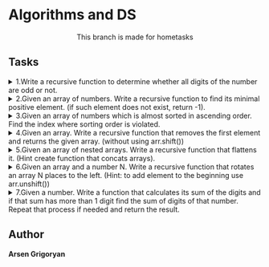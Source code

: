 # Algorithms and DS

<p align="center">This branch is made for hometasks</p>

## Tasks

<details>
    <summary> 1.Write a recursive function to determine whether all digits of the number are odd or not.</summary>
    <br>
    Task:1
          
[Solution](./js/1.oddOrEven.js)

</details>
<details>
    <summary> 2.Given an array of numbers. Write a recursive function to find its minimal positive
element. (if such element does not exist, return -1).</summary>
    <br>
    Task:2
          
[Solution](./js/2.minPositiveNumber.js)

</details>
<details>
    <summary>3.Given an array of numbers which is almost sorted in ascending order. Find the index
where sorting order is violated.</summary>
    <br>
    Task:3
          
[Solution](./js/3.findIndex.js)

</details>
<details>
    <summary>4.Given an array. Write a recursive function that removes the first element and returns the
given array. (without using arr.shift())</summary>
    <br>
    Task:4
          
[Solution](./js/4.removeFirstElem.js)

</details>
<details>
    <summary>5.Given an array of nested arrays. Write a recursive function that flattens it. (Hint create
function that concats arrays).</summary>
    <br>
    Task:5
          
[Solution](./js/5.concatArrays.js)

</details>
<details>
    <summary>6.Given an array and a number N. Write a recursive function that rotates an array N
places to the left. (Hint: to add element to the beginning use arr.unshift())</summary>
    <br>
    Task:6
          
[Solution](./js/6.rotatesArray.js)

</details>
<details>
    <summary>7.Given a number. Write a function that calculates its sum of the digits and if that sum has
more than 1 digit find the sum of digits of that number. Repeat that process if needed
and return the result.</summary>
    <br>
    Task:7
          
[Solution](./js/7.calculateSum.js)

</details>

## Author

**Arsen Grigoryan**
